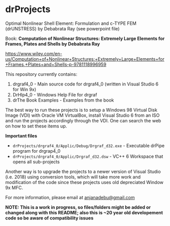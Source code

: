 # drProjects
Optimal Nonlinear Shell Element: Formulation and c-TYPE FEM (drUNSTRESS) by Debabrata Ray (see powerpoint file)

Book: __Computation of Nonlinear Structures: Extremely Large Elements for Frames, Plates and Shells by Debabrata Ray__

https://www.wiley.com/en-us/Computation+of+Nonlinear+Structures:+Extremely+Large+Elements+for+Frames,+Plates+and+Shells-p-9781118996959

This repository currently contains: 

1. drgraf4_0 - Main source code for drgraf4_0 (written in Visual Studio 6 for Win 9x)
2. DrHlp4_0 - Windows Help File for drgraf
3. drThe Book Examples - Examples from the book

The best way to run these projects is to setup a Windows 98 Virtual Disk Image (VDI) with Oracle VM VirtualBox, install Visual Studio 6 from an ISO and run the projects accordingly through the VDI. One can search the web on how to set these items up.

__Important files__

* `drProjects/drgraf4_0/Applic/Debug/Drgraf_d32.exe` - Executable drPipe program for drgrap4_0
* `drProjects/drgraf4_0/Applic/Drgraf_d32.dsw` - VC++ 6 Workspace that opens all sub-projects

Another way is to upgrade the projects to a newer version of Visual Studio (i.e. 2018) using conversion tools, which will take more work and modification of the code since these projects uses old depreciated Window 9x MFC.

For more information, please email at anjanadebu@gmail.com

__NOTE: This is a work in progress, so files/folders might be added or changed along with this README; also this is ~20 year old developement code so be aware of compatibility issues__

